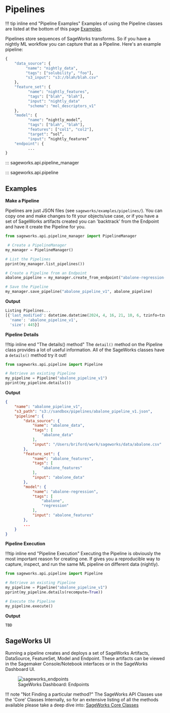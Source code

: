 # Pipelines

!!! tip inline end "Pipeline Examples"
    Examples of using the Pipeline classes are listed at the bottom of this page [Examples](#examples).
    
Pipelines store sequences of SageWorks transforms. So if you have a nightly ML workflow you can capture that as a Pipeline. Here's an example pipeline:

```py title="nightly_sol_pipeline_v1.json"
{
    "data_source": {
         "name": "nightly_data",
         "tags": ["solubility", "foo"],
         "s3_input": "s3://blah/blah.csv"
    },
    "feature_set": {
          "name": "nightly_features",
          "tags": ["blah", "blah"],
          "input": "nightly_data"
          "schema": "mol_descriptors_v1"
    },
    "model": {
          "name": “nightly_model”,
          "tags": ["blah", "blah"],
          "features": ["col1", "col2"],
          "target": “sol”,
          "input": “nightly_features”
    "endpoint": {
          ...
}    
```

::: sageworks.api.pipeline_manager

::: sageworks.api.pipeline


## Examples

**Make a Pipeline**

Pipelines are just JSON files (see `sageworks/examples/pipelines/`). You can copy one and make changes to fit your objects/use case, or if you have a set of SageWorks artifacts created you can 'backtrack' from the Endpoint and have it create the Pipeline for you.

```py title="pipeline_manager.py"
from sageworks.api.pipeline_manager import PipelineManager

 # Create a PipelineManager
my_manager = PipelineManager()

# List the Pipelines
pprint(my_manager.list_pipelines())

# Create a Pipeline from an Endpoint
abalone_pipeline = my_manager.create_from_endpoint("abalone-regression-end")

# Save the Pipeline
my_manager.save_pipeline("abalone_pipeline_v1", abalone_pipeline)
```

**Output**

```py
Listing Pipelines...
[{'last_modified': datetime.datetime(2024, 4, 16, 21, 10, 6, tzinfo=tzutc()),
  'name': 'abalone_pipeline_v1',
  'size': 445}]
```
**Pipeline Details**

!!!tip inline end "The details() method"
    The `detail()` method on the Pipeline class provides a lot of useful information. All of the SageWorks classes have a `details()` method try it out!

```py title="pipeline_details.py"
from sageworks.api.pipeline import Pipeline

# Retrieve an existing Pipeline
my_pipeline = Pipeline("abalone_pipeline_v1")
pprint(my_pipeline.details())
```

**Output**

```json
{
    "name": "abalone_pipeline_v1",
    "s3_path": "s3://sandbox/pipelines/abalone_pipeline_v1.json",
    "pipeline": {
        "data_source": {
            "name": "abalone_data",
            "tags": [
                "abalone_data"
            ],
            "input": "/Users/briford/work/sageworks/data/abalone.csv"
        },
        "feature_set": {
            "name": "abalone_features",
            "tags": [
                "abalone_features"
            ],
            "input": "abalone_data"
        },
        "model": {
            "name": "abalone-regression",
            "tags": [
                "abalone",
                "regression"
            ],
            "input": "abalone_features"
        },
        ...
    }
}
```

**Pipeline Execution**

!!!tip inline end "Pipeline Execution" 
    Executing the Pipeline is obviously the most important reason for creating one. If gives you a reproducible way to capture, inspect, and run the same ML pipeline on different data (nightly).

```py title="pipeline_execution.py"
from sageworks.api.pipeline import Pipeline

# Retrieve an existing Pipeline
my_pipeline = Pipeline("abalone_pipeline_v1")
pprint(my_pipeline.details(recompute=True))

# Execute the Pipeline
my_pipeline.execute()
```

**Output**

```py
TBD
```

## SageWorks UI
Running a pipeline creates and deploys a set of SageWorks Artifacts, DataSource, FeatureSet, Model and Endpoint. These artifacts can be viewed in the Sagemaker Console/Notebook interfaces or in the SageWorks Dashboard UI.

<figure>
<img alt="sageworks_endpoints" src="https://github.com/SuperCowPowers/sageworks/assets/4806709/b5eab741-2c23-4c5e-9495-15fd3ea8155c">
<figcaption>SageWorks Dashboard: Endpoints</figcaption>
</figure>


!!! note "Not Finding a particular method?"
    The SageWorks API Classes use the 'Core' Classes Internally, so for an extensive listing of all the methods available please take a deep dive into: [SageWorks Core Classes](../core_classes/overview.md)
